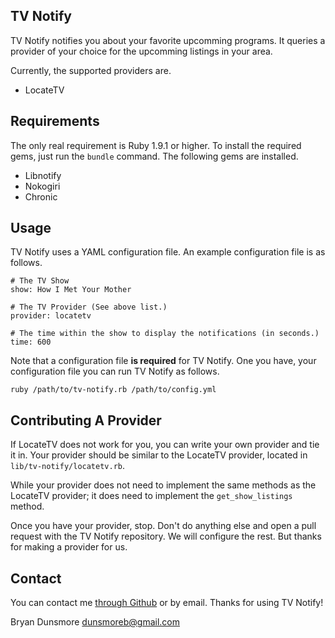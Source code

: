 ## TV Notify

TV Notify notifies you about your favorite upcomming programs. It queries
a provider of your choice for the upcomming listings in your area.

Currently, the supported providers are.

  - LocateTV

## Requirements

The only real requirement is Ruby 1.9.1 or higher. To install the required
gems, just run the `bundle` command. The following gems are installed.

  - Libnotify
  - Nokogiri
  - Chronic

## Usage

TV Notify uses a YAML configuration file. An example configuration file is
as follows.

    # The TV Show
    show: How I Met Your Mother

    # The TV Provider (See above list.)
    provider: locatetv

    # The time within the show to display the notifications (in seconds.)
    time: 600

Note that a configuration file **is required** for TV Notify. One you have,
your configuration file you can run TV Notify as follows.

    ruby /path/to/tv-notify.rb /path/to/config.yml

## Contributing A Provider

If LocateTV does not work for you, you can write your own provider and tie
it in. Your provider should be similar to the LocateTV provider, located in
`lib/tv-notify/locatetv.rb`.

While your provider does not need to implement the same methods as the
LocateTV provider; it does need to implement the `get_show_listings` method.

Once you have your provider, stop. Don't do anything else and open a pull
request with the TV Notify repository. We will configure the rest. But thanks
for making a provider for us.

## Contact

You can contact me [through Github][1] or by email. Thanks for using TV Notify!

  Bryan Dunsmore
  dunsmoreb@gmail.com

  [1]: https://github.com/dunsmoreb

